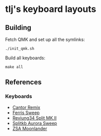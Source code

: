 # tlj's keyboard layouts

## Building

Fetch QMK and set up all the symlinks:

```shell
./init_qmk.sh
```

Build all keyboards:
```shell
make all
```

## References

### Keyboards

- [Cantor Remix](https://github.com/nilokr/cantor-remix)
- [Ferris Sweep](https://github.com/davidphilipbarr/Sweep)
- [Reviung34 Split MK.II](https://github.com/gtips/reviung/tree/master/reviung34split_Mk-II)
- [Splitkb Aurora Sweep](https://splitkb.com/products/aurora-sweep)
- [ZSA Moonlander](https://www.zsa.io/moonlander/)

